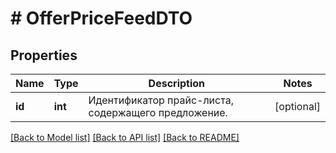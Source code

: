 # # OfferPriceFeedDTO

## Properties

Name | Type | Description | Notes
------------ | ------------- | ------------- | -------------
**id** | **int** | Идентификатор прайс-листа, содержащего предложение. | [optional]

[[Back to Model list]](../../README.md#models) [[Back to API list]](../../README.md#endpoints) [[Back to README]](../../README.md)
